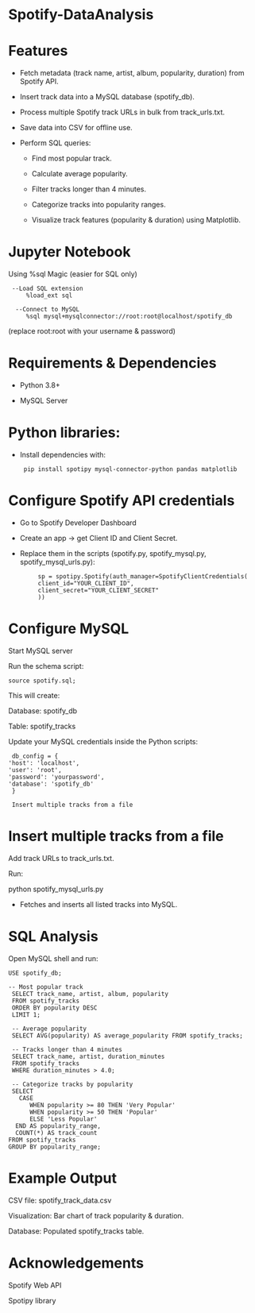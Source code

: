 # Spotify-DataAnalysis

# Features

* Fetch metadata (track name, artist, album, popularity, duration) from Spotify API.

* Insert track data into a MySQL database (spotify_db).

* Process multiple Spotify track URLs in bulk from track_urls.txt.

* Save data into CSV for offline use.

* Perform SQL queries:

  - Find most popular track.

  - Calculate average popularity.

  - Filter tracks longer than 4 minutes.

  - Categorize tracks into popularity ranges.

  - Visualize track features (popularity & duration) using Matplotlib.
 

 # Jupyter Notebook
 
  Using %sql Magic (easier for SQL only)

     --Load SQL extension
         %load_ext sql

      --Connect to MySQL
         %sql mysql+mysqlconnector://root:root@localhost/spotify_db


  (replace root:root with your username & password)


# Requirements & Dependencies

* Python 3.8+

* MySQL Server 

# Python libraries:

* Install dependencies with:

       pip install spotipy mysql-connector-python pandas matplotlib


# Configure Spotify API credentials

* Go to Spotify Developer Dashboard

* Create an app → get Client ID and Client Secret.

* Replace them in the scripts (spotify.py, spotify_mysql.py, spotify_mysql_urls.py):

           sp = spotipy.Spotify(auth_manager=SpotifyClientCredentials(
           client_id="YOUR_CLIENT_ID",
           client_secret="YOUR_CLIENT_SECRET"
           ))

# Configure MySQL

Start MySQL server

Run the schema script:

    source spotify.sql;

This will create:

Database: spotify_db

Table: spotify_tracks

Update your MySQL credentials inside the Python scripts:

     db_config = {
    'host': 'localhost',
    'user': 'root',
    'password': 'yourpassword',
    'database': 'spotify_db'
     }

     Insert multiple tracks from a file

# Insert multiple tracks from a file

Add track URLs to track_urls.txt.

Run:

python spotify_mysql_urls.py


* Fetches and inserts all listed tracks into MySQL.

# SQL Analysis

Open MySQL shell and run:

    USE spotify_db;

    -- Most popular track
     SELECT track_name, artist, album, popularity
     FROM spotify_tracks
     ORDER BY popularity DESC
     LIMIT 1;

     -- Average popularity
     SELECT AVG(popularity) AS average_popularity FROM spotify_tracks;

     -- Tracks longer than 4 minutes
     SELECT track_name, artist, duration_minutes
     FROM spotify_tracks
     WHERE duration_minutes > 4.0;

     -- Categorize tracks by popularity
     SELECT 
       CASE 
          WHEN popularity >= 80 THEN 'Very Popular'
          WHEN popularity >= 50 THEN 'Popular'
          ELSE 'Less Popular'
      END AS popularity_range,
      COUNT(*) AS track_count
    FROM spotify_tracks
    GROUP BY popularity_range;

  # Example Output

  CSV file: spotify_track_data.csv

  Visualization: Bar chart of track popularity & duration.

  Database: Populated spotify_tracks table.

# Acknowledgements

   Spotify Web API

   Spotipy library




